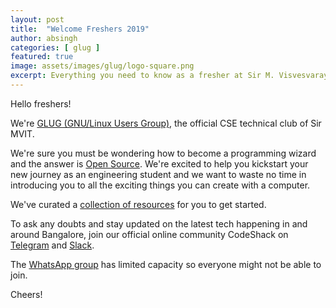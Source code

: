 ```yaml
---
layout: post
title:  "Welcome Freshers 2019"
author: absingh
categories: [ glug ]
featured: true
image: assets/images/glug/logo-square.png
excerpt: Everything you need to know as a fresher at Sir M. Visvesvaraya Institute of Technology.
---
```


Hello freshers!

We're [GLUG (GNU/Linux Users Group)](https://blog.glugmvit.com/about), the official CSE technical club of Sir MVIT.

We're sure you must be wondering how to become a programming wizard and the answer is [Open Source](https://opensource.guide/how-to-contribute/). We're excited to help you kickstart your new journey as an engineering student and we want to waste no time in introducing you to all the exciting things you can create with a computer.

We've curated a [collection of resources](https://www.absingh.com/cs101/) for you to get started.

To ask any doubts and stay updated on the latest tech happening in and around Bangalore, join our official online community CodeShack on [Telegram](https://t.me/codeshack) and [Slack](https://join.slack.com/t/smvit/shared_invite/enQtNDA4NTYyMjYzNTQzLTQyZDA1ODEwZTM4ZDJkNWRlYzhhOWY0ZTBjMWUyZTMxY2Y3NzFiYTgyNzZiN2RjNDU1ZTNjZjU3NDRkZDkxYTQ).

The [WhatsApp group](https://chat.whatsapp.com/JyfU7qOGRhq1iGANjPJkpm) has limited capacity so everyone might not be able to join.

Cheers!
